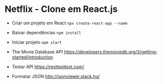 # Netflix - Clone em React.js

- Criar um projeto em React
  `npx create-react-app --name`

- Baixar dependências
  `npm install`

- Iniciar projeto
  `npm start`

- The Movie Database API
  https://developers.themoviedb.org/3/getting-started/introduction

- Testar API
  https://resttesttest.com/

- Formatar JSON
  http://jsonviewer.stack.hu/
